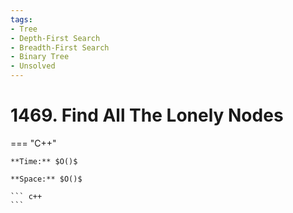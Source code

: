 ```yaml
---
tags:
- Tree
- Depth-First Search
- Breadth-First Search
- Binary Tree
- Unsolved
---
```



# 1469. Find All The Lonely Nodes

=== "C++"

    **Time:** $O()$

    **Space:** $O()$

    ``` c++
    ```